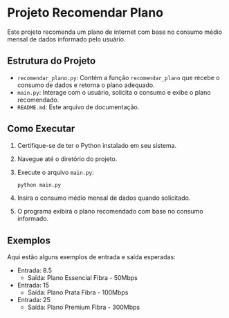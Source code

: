 # Projeto Recomendar Plano

Este projeto recomenda um plano de internet com base no consumo médio mensal de dados informado pelo usuário.

## Estrutura do Projeto

- `recomendar_plano.py`: Contém a função `recomendar_plano` que recebe o consumo de dados e retorna o plano adequado.
- `main.py`: Interage com o usuário, solicita o consumo e exibe o plano recomendado.
- `README.md`: Este arquivo de documentação.

## Como Executar

1. Certifique-se de ter o Python instalado em seu sistema.
2. Navegue até o diretório do projeto.
3. Execute o arquivo `main.py`:
   ```sh
   python main.py
   ```

4. Insira o consumo médio mensal de dados quando solicitado.
5. O programa exibirá o plano recomendado com base no consumo informado.

## Exemplos

Aqui estão alguns exemplos de entrada e saída esperadas:

- Entrada: 8.5
  - Saída: Plano Essencial Fibra - 50Mbps
- Entrada: 15
  - Saída: Plano Prata Fibra - 100Mbps
- Entrada: 25
  - Saída: Plano Premium Fibra - 300Mbps
